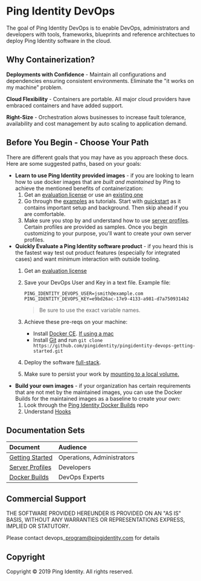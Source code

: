# Ping Identity DevOps

The goal of Ping Identity DevOps is to enable DevOps, administrators and developers with tools, frameworks, blueprints and reference architectues to deploy Ping Identity software in the cloud.

## Why Containerization?

**Deployments with Confidence** - Maintain all configurations and dependencies ensuring consistent environments. Eliminate the "it works on my machine" problem.

**Cloud Flexibility** - Containers are portable. All major cloud providers have embraced containers and have added support.

**Right-Size** - Orchestration alows businesses to increase fault tolerance, availability and cost management by auto scaling to application demand.

## Before You Begin - Choose Your Path

There are different goals that you may have as you approach these docs. Here are some suggested paths, based on your goals:

* **Learn to use Ping Identity provided images** - if you are looking to learn how to use docker images that are _built and maintained_ by Ping to achieve the mentioned benefits of containerization: 
  1. Get an [evaluation license](https://pingidentity-devops.gitbook.io/devops/prod-license#obtaining-a-ping-identity-devops-user-and-key) or use an [existing one](https://pingidentity-devops.gitbook.io/devops/prod-license#using-an-existing-product-license-file)
  2. Go through the [examples](https://pingidentity-devops.gitbook.io/devops/examples) as tutorials. Start with [quickstart](https://github.com/pingidentity/pingidentity-devops-getting-started/blob/master/docs/QUICKSTART.md) as it contains important setup and background. Then skip ahead if you are comfortable.
  3. Make sure you stop by and understand how to use [server profiles](https://pingidentity-devops.gitbook.io/devops/server-profiles). Certain profiles are provided as samples. Once you begin customizing to your purpose, you'll want to create your own server profiles.
* **Quickly Evaluate a Ping Identity software product** - if you heard this is the fastest way test out product features \(especially for integrated cases\) and want minimum interaction with outside tooling. 
  1. Get an [evaluation license](https://pingidentity-devops.gitbook.io/devops/prod-license#obtaining-a-ping-identity-devops-user-and-key)
  2. Save your DevOps User and Key in a text file. Example file:

     ```text
     PING_IDENTITY_DEVOPS_USER=jsmith@example.com
     PING_IDENTITY_DEVOPS_KEY=e9bd26ac-17e9-4133-a981-d7a7509314b2
     ```

     > Be sure to use the exact variable names.

  3. Achieve these pre-reqs on your machine: 
     * Install [Docker CE](https://docs.docker.com/v17.12/install/). [If using a mac](https://docs.docker.com/v17.12/docker-for-mac/install/) 
     * Install [Git](https://git-scm.com/downloads) and run `git clone https://github.com/pingidentity/pingidentity-devops-getting-started.git`
  4. Deploy the software [full-stack](https://pingidentity-devops.gitbook.io/devops/examples/11-docker-compose/03-full-stack). 
  5. Make sure to persist your work by [mounting to a local volume.](https://pingidentity-devops.gitbook.io/devops/examples/11-docker-compose#persisting-container-state-and-data)
* **Build your own images** - if your organization has certain requirements that are not met by the maintained images, you can use the Docker Builds for the maintained images as a baseline to create your own: 
  1. Look through the [Ping Identity Docker Builds](https://github.com/pingidentity/pingidentity-docker-builds) repo
  2. Understand [Hooks](https://pingidentity-devops.gitbook.io/devops/docker-builds/docker_builds_hooks)

## Documentation Sets

| Document | Audience |
| :--- | :--- |
| [Getting Started](https://github.com/pingidentity/pingidentity-devops-getting-started/tree/586b6b3e00fd57716847a6575f07ddf5dd347b34/README.md) | Operations, Administrators |
| [Server Profiles](https://github.com/pingidentity/pingidentity-devops-getting-started/blob/master/docs/server-profiles/README.md) | Developers |
| [Docker Builds](https://github.com/pingidentity/pingidentity-devops-getting-started/blob/master/docs/docker-builds/README.md) | DevOps Experts |

## Commercial Support

THE SOFTWARE PROVIDED HEREUNDER IS PROVIDED ON AN "AS IS" BASIS, WITHOUT ANY WARRANTIES OR REPRESENTATIONS EXPRESS, IMPLIED OR STATUTORY.

Please contact devops\_program@pingidentity.com for details

## Copyright

Copyright © 2019 Ping Identity. All rights reserved.

